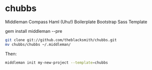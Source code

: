chubbs
======

Middleman Compass Haml (Uhu!) Boilerplate Bootstrap Sass Template

gem install middleman --pre

```bash
git clone git://github.com/theblacksmith/chubbs.git
mv chubbs/chubbs ~/.middleman/
```

Then:

```bash
middleman init my-new-project --template=chubbs
```